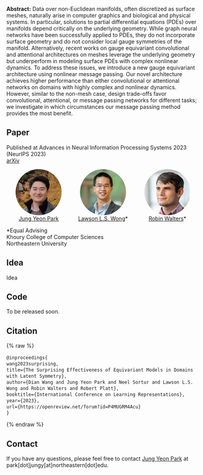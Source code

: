 **Abstract:** Data over non-Euclidean manifolds, often discretized as surface meshes, naturally arise in computer graphics and biological and physical systems. In particular, solutions to partial differential equations (PDEs) over manifolds depend critically on the underlying geometry. While graph neural networks have been successfully applied to PDEs, they do not incorporate surface geometry and do not consider local gauge symmetries of the manifold. Alternatively, recent works on gauge equivariant convolutional and attentional architectures on meshes leverage the underlying geometry but underperform in modeling surface PDEs with complex nonlinear dynamics. To address these issues, we introduce a new gauge equivariant architecture using nonlinear message passing. Our novel architecture achieves higher performance than either convolutional or attentional networks on domains with highly complex and nonlinear dynamics. However, similar to the non-mesh case, design trade-offs favor convolutional, attentional, or message passing networks for different tasks; we investigate in which circumstances our message passing method provides the most benefit.

<style>
.column {
  float: left;
  width: 33.33%;
}
.row:after {
  content: "";
  display: table;
  clear: both;
}
.lc{
  float: left;
  width: 25%;
}
.caption {
    margin: 0;
    vertical-align: baseline;
    text-align: center;
}
img.rounded {
  object-fit: cover;
  border-radius: 50%;
  width: 120px; /* You can adjust this value depending on your layout needs */
  height: auto;
  aspect-ratio: 1/1;
  margin-left: auto;
  margin-right: auto;
  display: block;
}
.people_column {
  float: center;
  width: 340px;
}
</style>

## Paper
Published at Advances in Neural Information Processing Systems 2023 (NeurIPS 2023)  
[arXiv]()  

<div style="width:100%; display:flex">
  <div class="people_column">
    <img src="img/john.jpg" class="rounded">
    <p class="caption">
      <a href="https://jypark0.github.io">Jung Yeon Park</a>
    </p>
  </div>
  <div class="people_column">
    <img src="img/lsw.jpg" class="rounded">
    <p class="caption">
      <a href="https://www.ccs.neu.edu/home/lsw/">Lawson L.S. Wong</a>*
    </p>
  </div>
  <div class="people_column">
    <img src="img/robin.jpg" class="rounded">
    <p class="caption">
      <a href="https://www.khoury.northeastern.edu/people/robin-walters/">Robin Walters</a>*
    </p>
  </div>
</div>

*Equal Advising  
Khoury College of Computer Sciences  
Northeastern University

## Idea
Idea

## Code
To be released soon.

## Citation
{% raw %}
```
@inproceedings{
wang2023surprising,
title={The Surprising Effectiveness of Equivariant Models in Domains with Latent Symmetry},
author={Dian Wang and Jung Yeon Park and Neel Sortur and Lawson L.S. Wong and Robin Walters and Robert Platt},
booktitle={International Conference on Learning Representations},
year={2023},
url={https://openreview.net/forum?id=P4MUGRM4Acu}
}
```
{% endraw %}

## Contact
If you have any questions, please feel free to contact [Jung Yeon Park](https://jypark0.github.io) at park[dot]jungy[at]northeastern[dot]edu.

